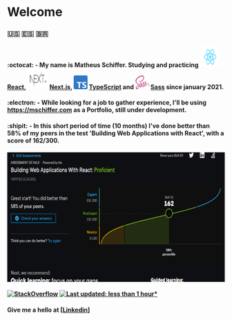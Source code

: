 # Welcome

### :us: :es: :brazil:

#### :octocat: - My name is **Matheus Schiffer**. Studying and practicing **<img src="React.svg" width="48px" height="48px"/>[React](https://www.reactjs.org), <img src="next.svg" width="48px" height="48px" /> [Next.js](https://nextjs.org/), <img src="Typescript.svg" width="32px" height="32px" /> [TypeScript](https://www.typescriptlang.org/) and <img src="SassLogo.svg" width="32px" height="32px" /> [Sass](https://sass-lang.com/)** since january 2021.

#### :electron: - While looking for a job to gather experience, I'll be using https://mschiffer.com as a Portfolio, still under development.

#### :shipit: - In this short period of time (10 months) I've done better than 58% of my peers in the test 'Building Web Applications with React', with a score of 162/300.

<img src="reactAssessment2.PNG" width="600" height="300" align="center" />

#### [![StackOverflow](https://img.shields.io/badge/StackOverflow-1-F27F33?logo=stackoverflow)](https://stackoverflow.com/users/11280354/psychobellic) [![Last updated: less than 1 hour*](https://img.shields.io/badge/last%20updated-less%20than%201%20hour*-green)](https://github.com/Psychobellic/actions)

#### Give me a hello at [[Linkedin](https://www.linkedin.com/in/matheus-schiffer-rossetto-4467b438/)]
